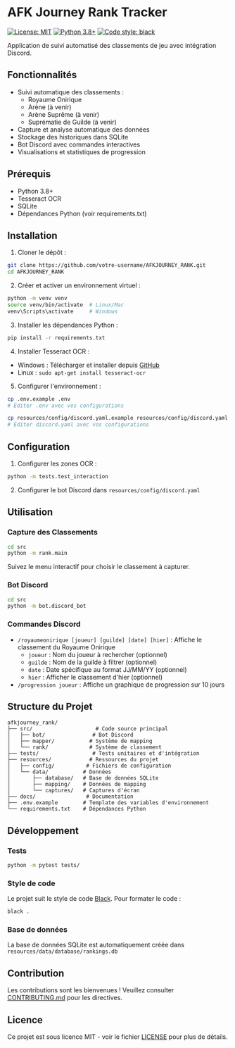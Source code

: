 # AFK Journey Rank Tracker

[![License: MIT](https://img.shields.io/badge/License-MIT-yellow.svg)](https://opensource.org/licenses/MIT)
[![Python 3.8+](https://img.shields.io/badge/python-3.8+-blue.svg)](https://www.python.org/downloads/)
[![Code style: black](https://img.shields.io/badge/code%20style-black-000000.svg)](https://github.com/psf/black)

Application de suivi automatisé des classements de jeu avec intégration Discord.

## Fonctionnalités

- Suivi automatique des classements :
  - Royaume Onirique
  - Arène (à venir)
  - Arène Suprême (à venir)
  - Suprématie de Guilde (à venir)
- Capture et analyse automatique des données
- Stockage des historiques dans SQLite
- Bot Discord avec commandes interactives
- Visualisations et statistiques de progression

## Prérequis

- Python 3.8+
- Tesseract OCR
- SQLite
- Dépendances Python (voir requirements.txt)

## Installation

1. Cloner le dépôt :
```bash
git clone https://github.com/votre-username/AFKJOURNEY_RANK.git
cd AFKJOURNEY_RANK
```

2. Créer et activer un environnement virtuel :
```bash
python -m venv venv
source venv/bin/activate  # Linux/Mac
venv\Scripts\activate     # Windows
```

3. Installer les dépendances Python :
```bash
pip install -r requirements.txt
```

4. Installer Tesseract OCR :
- Windows : Télécharger et installer depuis [GitHub](https://github.com/UB-Mannheim/tesseract/wiki)
- Linux : `sudo apt-get install tesseract-ocr`

5. Configurer l'environnement :
```bash
cp .env.example .env
# Éditer .env avec vos configurations

cp resources/config/discord.yaml.example resources/config/discord.yaml
# Éditer discord.yaml avec vos configurations
```

## Configuration

1. Configurer les zones OCR :
```bash
python -m tests.test_interaction
```

2. Configurer le bot Discord dans `resources/config/discord.yaml`

## Utilisation

### Capture des Classements
```bash
cd src
python -m rank.main
```
Suivez le menu interactif pour choisir le classement à capturer.

### Bot Discord
```bash
cd src
python -m bot.discord_bot
```

### Commandes Discord

- `/royaumeonirique [joueur] [guilde] [date] [hier]` : Affiche le classement du Royaume Onirique
  - `joueur` : Nom du joueur à rechercher (optionnel)
  - `guilde` : Nom de la guilde à filtrer (optionnel)
  - `date` : Date spécifique au format JJ/MM/YY (optionnel)
  - `hier` : Afficher le classement d'hier (optionnel)
- `/progression joueur` : Affiche un graphique de progression sur 10 jours

## Structure du Projet

```
afkjourney_rank/
├── src/                    # Code source principal
│   ├── bot/               # Bot Discord
│   ├── mapper/           # Système de mapping
│   └── rank/             # Système de classement
├── tests/                 # Tests unitaires et d'intégration
├── resources/            # Ressources du projet
│   ├── config/          # Fichiers de configuration
│   └── data/           # Données
│       ├── database/   # Base de données SQLite
│       ├── mapping/    # Données de mapping
│       └── captures/   # Captures d'écran
├── docs/                # Documentation
├── .env.example        # Template des variables d'environnement
└── requirements.txt    # Dépendances Python
```

## Développement

### Tests
```bash
python -m pytest tests/
```

### Style de code
Le projet suit le style de code [Black](https://github.com/psf/black). Pour formater le code :
```bash
black .
```

### Base de données
La base de données SQLite est automatiquement créée dans `resources/data/database/rankings.db`

## Contribution

Les contributions sont les bienvenues ! Veuillez consulter [CONTRIBUTING.md](CONTRIBUTING.md) pour les directives.

## Licence

Ce projet est sous licence MIT - voir le fichier [LICENSE](LICENSE) pour plus de détails.